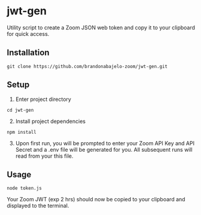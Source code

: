 # jwt-gen
Utility script to create a Zoom JSON web token and copy it to your clipboard for quick access. 

## Installation

`git clone https://github.com/brandonabajelo-zoom/jwt-gen.git`

## Setup

1. Enter project directory

`cd jwt-gen`

2. Install project dependencies

`npm install`

3.  Upon first run, you will be prompted to enter your Zoom API Key and API Secret and a .env file will be generated for you. All subsequent runs will read from your this file.

## Usage

`node token.js`

Your Zoom JWT (exp 2 hrs) should now be copied to your clipboard and displayed to the terminal. 
